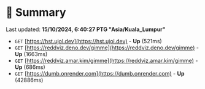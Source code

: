 # 📖 Summary
Last updated: **15/10/2024, 6:40:27 PTG "Asia/Kuala_Lumpur"**

- `GET` [https://hst.ujol.dev](https://hst.ujol.dev) - **Up** (521ms)
- `GET` [https://reddviz.deno.dev/gimme](https://reddviz.deno.dev/gimme) - **Up** (1663ms)
- `GET` [https://reddviz.amar.kim/gimme](https://reddviz.amar.kim/gimme) - **Up** (686ms)
- `GET` [https://dumb.onrender.com](https://dumb.onrender.com) - **Up** (42886ms)
